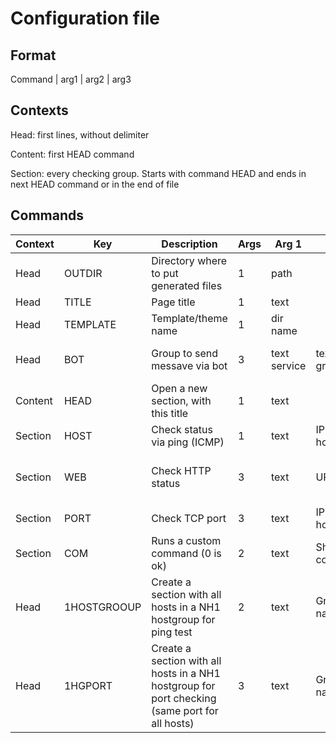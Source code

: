 # Configuration file

## Format

Command | arg1 | arg2 | arg3

## Contexts

Head: first lines, without delimiter

Content: first HEAD command

Section: every checking group. Starts with command HEAD and ends in next HEAD command or in the end of file

## Commands

| Context | Key         | Description                                                                                    | Args | Arg 1    | Arg 2          | Arg 3                      |
| ------- | ----------- | ---------------------------------------------------------------------------------------------- | ---- | -------- | -------------- | -------------------------- |
| Head    | OUTDIR      | Directory where to put generated files                                                         | 1    | path     |                |                            |
| Head    | TITLE       | Page title                                                                                     | 1    | text     |                |                            |
| Head    | TEMPLATE    | Template/theme name                                                                            | 1    | dir name |                |                            |
| Head    | BOT         | Group to send messave via bot | 3 | text service | text group | type (all or single) |
| Content | HEAD        | Open a new section, with this title                                                            | 1    | text     |                |                            |
| Section | HOST        | Check status via ping (ICMP)                                                                   | 1    | text     | IP or hostname |                            |
| Section | WEB         | Check HTTP status                                                                              | 3    | text     | URL            | int - expected status code |
| Section | PORT        | Check TCP port                                                                                 | 3    | text     | IP or hostname | int - port number          |
| Section | COM         | Runs a custom command (0 is ok)                                                                | 2    | text     | Shell command |
| Head    | 1HOSTGROOUP | Create a section with all hosts in a NH1 hostgroup for ping test                               | 2    | text     | Group name     |                            |
| Head    | 1HGPORT     | Create a section with all hosts in a NH1 hostgroup for port checking (same port for all hosts) | 3    | text     | Group name     | Port number                |
